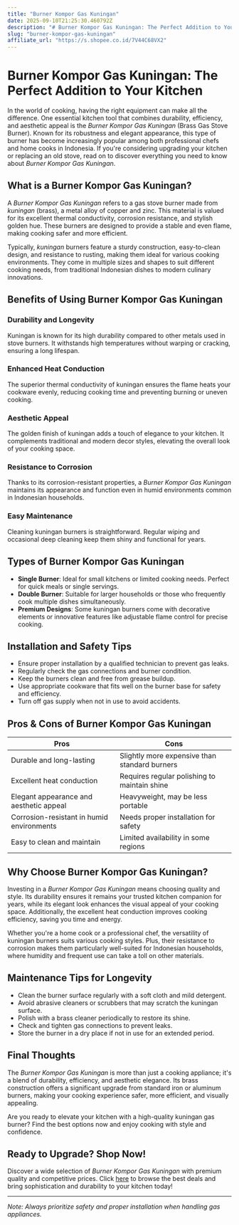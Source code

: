 ```yaml
---
title: "Burner Kompor Gas Kuningan"
date: 2025-09-10T21:25:30.460792Z
description: "# Burner Kompor Gas Kuningan: The Perfect Addition to Your Kitchen..."
slug: "burner-kompor-gas-kuningan"
affiliate_url: "https://s.shopee.co.id/7V44C68VX2"
---
```

# Burner Kompor Gas Kuningan: The Perfect Addition to Your Kitchen

In the world of cooking, having the right equipment can make all the difference. One essential kitchen tool that combines durability, efficiency, and aesthetic appeal is the *Burner Kompor Gas Kuningan* (Brass Gas Stove Burner). Known for its robustness and elegant appearance, this type of burner has become increasingly popular among both professional chefs and home cooks in Indonesia. If you're considering upgrading your kitchen or replacing an old stove, read on to discover everything you need to know about *Burner Kompor Gas Kuningan*.

## What is a Burner Kompor Gas Kuningan?

A *Burner Kompor Gas Kuningan* refers to a gas stove burner made from *kuningan* (brass), a metal alloy of copper and zinc. This material is valued for its excellent thermal conductivity, corrosion resistance, and stylish golden hue. These burners are designed to provide a stable and even flame, making cooking safer and more efficient.

Typically, *kuningan* burners feature a sturdy construction, easy-to-clean design, and resistance to rusting, making them ideal for various cooking environments. They come in multiple sizes and shapes to suit different cooking needs, from traditional Indonesian dishes to modern culinary innovations.

## Benefits of Using Burner Kompor Gas Kuningan

### Durability and Longevity
Kuningan is known for its high durability compared to other metals used in stove burners. It withstands high temperatures without warping or cracking, ensuring a long lifespan.

### Enhanced Heat Conduction
The superior thermal conductivity of kuningan ensures the flame heats your cookware evenly, reducing cooking time and preventing burning or uneven cooking.

### Aesthetic Appeal
The golden finish of kuningan adds a touch of elegance to your kitchen. It complements traditional and modern decor styles, elevating the overall look of your cooking space.

### Resistance to Corrosion
Thanks to its corrosion-resistant properties, a *Burner Kompor Gas Kuningan* maintains its appearance and function even in humid environments common in Indonesian households.

### Easy Maintenance
Cleaning kuningan burners is straightforward. Regular wiping and occasional deep cleaning keep them shiny and functional for years.

## Types of Burner Kompor Gas Kuningan

- **Single Burner**: Ideal for small kitchens or limited cooking needs. Perfect for quick meals or single servings.
- **Double Burner**: Suitable for larger households or those who frequently cook multiple dishes simultaneously.
- **Premium Designs**: Some kuningan burners come with decorative elements or innovative features like adjustable flame control for precise cooking.

## Installation and Safety Tips

- Ensure proper installation by a qualified technician to prevent gas leaks.
- Regularly check the gas connections and burner condition.
- Keep the burners clean and free from grease buildup.
- Use appropriate cookware that fits well on the burner base for safety and efficiency.
- Turn off gas supply when not in use to avoid accidents.

## Pros & Cons of Burner Kompor Gas Kuningan

| **Pros**                                      | **Cons**                                       |
|----------------------------------------------|------------------------------------------------|
| Durable and long-lasting                     | Slightly more expensive than standard burners|
| Excellent heat conduction                    | Requires regular polishing to maintain shine  |
| Elegant appearance and aesthetic appeal    | Heavyweight, may be less portable            |
| Corrosion-resistant in humid environments  | Needs proper installation for safety       |
| Easy to clean and maintain                   | Limited availability in some regions       |

## Why Choose Burner Kompor Gas Kuningan?

Investing in a *Burner Kompor Gas Kuningan* means choosing quality and style. Its durability ensures it remains your trusted kitchen companion for years, while its elegant look enhances the visual appeal of your cooking space. Additionally, the excellent heat conduction improves cooking efficiency, saving you time and energy.

Whether you're a home cook or a professional chef, the versatility of kuningan burners suits various cooking styles. Plus, their resistance to corrosion makes them particularly well-suited for Indonesian households, where humidity and frequent use can take a toll on other materials.

## Maintenance Tips for Longevity

- Clean the burner surface regularly with a soft cloth and mild detergent.
- Avoid abrasive cleaners or scrubbers that may scratch the kuningan surface.
- Polish with a brass cleaner periodically to restore its shine.
- Check and tighten gas connections to prevent leaks.
- Store the burner in a dry place if not in use for an extended period.

## Final Thoughts

The *Burner Kompor Gas Kuningan* is more than just a cooking appliance; it's a blend of durability, efficiency, and aesthetic elegance. Its brass construction offers a significant upgrade from standard iron or aluminum burners, making your cooking experience safer, more efficient, and visually appealing.

Are you ready to elevate your kitchen with a high-quality kuningan gas burner? Find the best options now and enjoy cooking with style and confidence.

## Ready to Upgrade? Shop Now!

Discover a wide selection of *Burner Kompor Gas Kuningan* with premium quality and competitive prices. Click [here](https://s.shopee.co.id/7V44C68VX2) to browse the best deals and bring sophistication and durability to your kitchen today!

---

*Note: Always prioritize safety and proper installation when handling gas appliances.*
